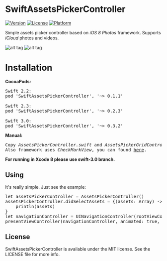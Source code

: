 # SwiftAssetsPickerController

[![Version](https://img.shields.io/cocoapods/v/SwiftAssetsPickerController.svg?style=flat)](http://cocoadocs.org/docsets/SwiftAssetsPickerController)
[![License](https://img.shields.io/cocoapods/l/SwiftAssetsPickerController.svg?style=flat)](http://cocoadocs.org/docsets/SwiftAssetsPickerController)
[![Platform](https://img.shields.io/cocoapods/p/SwiftAssetsPickerController.svg?style=flat)](http://cocoadocs.org/docsets/SwiftAssetsPickerController)

Simple assets picker controller based on <i>iOS 8</i> <i>Photos</i> framework. Supports <i>iCloud</i> photos and videos.

![alt tag](https://raw.github.com/maximbilan/SwiftAssetsPickerController/master/img/img1.png)
![alt tag](https://raw.github.com/maximbilan/SwiftAssetsPickerController/master/img/img2.png)

# Installation

<b>CocoaPods:</b>
<pre>
Swift 2.2:
pod 'SwiftAssetsPickerController', '~> 0.1.1'

Swift 2.3:
pod 'SwiftAssetsPickerController', '~> 0.2.3'

Swift 3.0:
pod 'SwiftAssetsPickerController', '~> 0.3.2'
</pre>

<b>Manual:</b>
<pre>
Copy <i>AssetsPickerController.swift</i> and <i>AssetsPickerGridController.swift</i> to your project.
Also framework uses <i>CheckMarkView</i>, you can found <a href="https://github.com/maximbilan/CheckMarkView">here</a>.
</pre>

<b>For running in Xcode 8 please use swift-3.0 branch.</b>

## Using

It's really simple. Just see the example:

<pre>
let assetsPickerController = AssetsPickerController()
assetsPickerController.didSelectAssets = {(assets: Array<PHAsset!>) -> () in
    println(assets)
}
let navigationController = UINavigationController(rootViewController: rootListAssets)
presentViewController(navigationController, animated: true, completion: nil)
</pre>

## License

SwiftAssetsPickerController is available under the MIT license. See the LICENSE file for more info.
